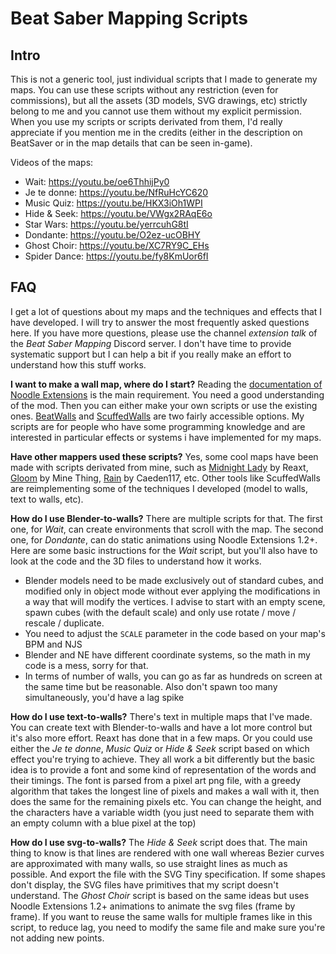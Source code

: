# Beat Saber Mapping Scripts

## Intro

This is not a generic tool, just individual scripts that I made to generate my maps. You can use these scripts without any restriction (even for commissions), but all the assets (3D models, SVG drawings, etc) strictly belong to me and you cannot use them without my explicit permission. When you use my scripts or scripts derivated from them, I'd really appreciate if you mention me in the credits (either in the description on BeatSaver or in the map details that can be seen in-game).

Videos of the maps:

 - Wait: https://youtu.be/oe6ThhijPy0
 - Je te donne: https://youtu.be/NfRuHcYC620
 - Music Quiz: https://youtu.be/HKX3iOh1WPI
 - Hide & Seek: https://youtu.be/VWgx2RAqE6o
 - Star Wars: https://youtu.be/yerrcuhG8tI
 - Dondante: https://youtu.be/O2ez-ucOBHY
 - Ghost Choir: https://youtu.be/XC7RY9C_EHs
 - Spider Dance: https://youtu.be/fy8KmUor6fI

## FAQ

I get a lot of questions about my maps and the techniques and effects that I have developed. I will try to answer the most frequently asked questions here. If you have more questions, please use the channel *extension talk* of the *Beat Saber Mapping* Discord server. I don't have time to provide systematic support but I can help a bit if you really make an effort to understand how this stuff works.

**I want to make a wall map, where do I start?**
Reading the [documentation of Noodle Extensions](https://github.com/Aeroluna/NoodleExtensions) is the main requirement. You need a good understanding of the mod. Then you can either make your own scripts or use the existing ones. [BeatWalls](https://github.com/spookyGh0st/beatwalls) and [ScuffedWalls](https://github.com/thelightdesigner/ScuffedWalls) are two fairly accessible options. My scripts are for people who have some programming knowledge and are interested in particular effects or systems i have implemented for my maps.

**Have other mappers used these scripts?**
Yes, some cool maps have been made with scripts derivated from mine, such as [Midnight Lady](https://youtu.be/pE_s9bvntA0) by Reaxt, [Gloom](https://youtu.be/b0K8UBGt3zs) by Mine Thing, [Rain](https://youtu.be/a4h04wDuB64) by Caeden117, etc.
Other tools like ScuffedWalls are reimplementing some of the techniques I developed (model to walls, text to walls, etc).

**How do I use Blender-to-walls?**
There are multiple scripts for that. The first one, for *Wait*, can create environments that scroll with the map. The second one, for *Dondante*, can do static animations using Noodle Extensions 1.2+.
Here are some basic instructions for the *Wait* script, but you'll also have to look at the code and the 3D files to understand how it works.
- Blender models need to be made exclusively out of standard cubes, and modified only in object mode without ever applying the modifications in a way that will modify the vertices. I advise to start with an empty scene, spawn cubes (with the default scale) and only use rotate / move / rescale / duplicate.
- You need to adjust the `SCALE` parameter in the code based on your map's BPM and NJS
- Blender and NE have different coordinate systems, so the math in my code is a mess, sorry for that.
- In terms of number of walls, you can go as far as hundreds on screen at the same time but be reasonable. Also don't spawn too many simultaneously, you'd have a lag spike

**How do I use text-to-walls?**
There's text in multiple maps that I've made. You can create text with Blender-to-walls and have a lot more control but it's also more effort. Reaxt has done that in a few maps. Or you could use either the *Je te donne*, *Music Quiz* or *Hide & Seek* script based on which effect you're trying to achieve. They all work a bit differently but the basic idea is to provide a font and some kind of representation of the words and their timings. The font is parsed from a pixel art png file, with a greedy algorithm that takes the longest line of pixels and makes a wall with it, then does the same for the remaining pixels etc. You can change the height, and the characters have a variable width (you just need to separate them with an empty column with a blue pixel at the top)

**How do I use svg-to-walls?**
The *Hide & Seek* script does that. The main thing to know is that lines are rendered with one wall whereas Bezier curves are approximated with many walls, so use straight lines as much as possible. And export the file with the SVG Tiny specification. If some shapes don't display, the SVG files have primitives that my script doesn't understand.
The *Ghost Choir* script is based on the same ideas but uses Noodle Extensions 1.2+ animations to animate the svg files (frame by frame). If you want to reuse the same walls for multiple frames like in this script, to reduce lag, you need to modify the same file and make sure you're not adding new points.
